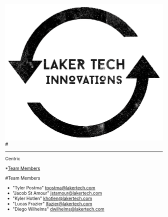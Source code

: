 ![ListForks](https://raw.githubusercontent.com/YamiND/LTI_Centric_v2/master/assets/LTI.png)
#<hr>Centric

*[Team Members](#team-members)

#<a name="team-members"></a>Team Members
* "Tyler Postma" <tpostma@lakertech.com>
* "Jacob St Amour" <jstamour@lakertech.com>
* "Kyler Hotlen" <khotlen@lakertech.com>
* "Lucas Frazier" <lfazier@lakertech.com>
* "Diego Wilhelms" <dwilhelms@lakertech.com>